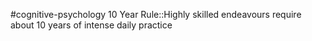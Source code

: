 #cognitive-psychology 
10 Year Rule::Highly skilled endeavours require about 10 years of intense daily practice